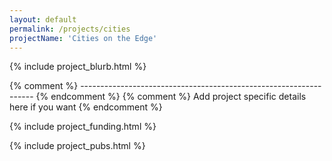 ```yaml
---
layout: default
permalink: /projects/cities
projectName: 'Cities on the Edge'
---
```


{% include project_blurb.html %}

{% comment %} ------------------------------------------------------------------ {% endcomment %} 
{% comment %} Add project specific details here if you want {% endcomment %} 

{% include project_funding.html %}

{% include project_pubs.html %}
